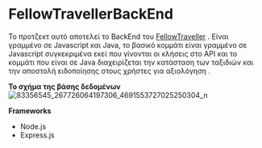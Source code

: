 ﻿# FellowTravellerBackEnd
Το προτζεκτ αυτό αποτελεί το BackEnd του [FellowTraveller](https://github.com/ChrissSav/FellowTraveller)
. 
Είναι γραμμένο σε Javascript και Java, το βασικό κομμάτι είναι γραμμένο σε Javascript συγκεκριμένα εκεί που γίνονται οι κλήσεις 
στο API και το κομμάτι που είναι σε Java διαχειρίζεται την κατάσταση των ταξιδιών και την αποστολή ειδοποίησης στους χρήστες για 
αξιολόγηση . 

<b>Το σχήμα της βάσης δεδομένων</b>
![83356545_267726064197306_4691553727025250304_n](https://user-images.githubusercontent.com/38664123/73221478-a727db00-4169-11ea-8be6-c5bc7a9d88be.png)


<b>Frameworks</b>
- Node.js
- Express.js

